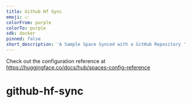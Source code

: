 ```yaml
---
title: Github Hf Sync
emoji: 📈
colorFrom: purple
colorTo: purple
sdk: docker
pinned: false
short_description: 'A Sample Space Synced with a GitHub Repository '
---
```


Check out the configuration reference at https://huggingface.co/docs/hub/spaces-config-reference
# github-hf-sync
